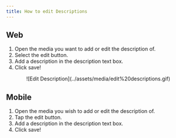 ```yaml
---
title: How to edit Descriptions
---
```


## Web

1. Open the media you want to add or edit the description of. 
1. Select the edit button. 
1. Add a description in the description text box. 
1. Click save!  

<center>
![Edit Description](../assets/media/edit%20descriptions.gif)
</center>

## Mobile

1. Open the media you wish to add or edit the description of. 
1. Tap the edit button. 
1. Add a description in the description text box. 
1. Click save! 